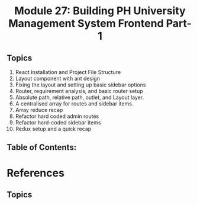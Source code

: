 <h1 align='center'>Module 27: Building PH University Management System Frontend Part-1</h1>

## Topics

1. React Installation and Project File Structure
2. Layout component with ant design
3. Fixing the layout and setting up basic sidebar options
4. Router, requirement analysis, and basic router setup
5. Absolute path, relative path, outlet, and Layout layer.
6. A centralised array for routes and sidebar items.
7. Array reduce recap
8. Refactor hard coded admin routes
9. Refactor hard-coded sidebar items
10. Redux setup and a quick recap

## Table of Contents:

# References

## Topics
